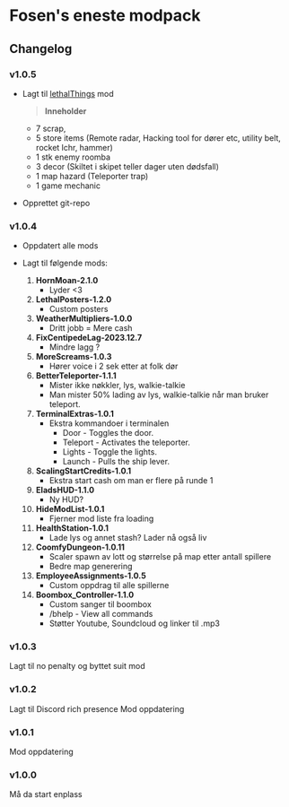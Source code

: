 # Fosen's eneste modpack


## Changelog

### v1.0.5
- Lagt til [lethalThings](https://thunderstore.io/c/lethal-company/p/Evaisa/LethalThings/) mod
   >**Inneholder**
	- 7 scrap, 
	- 5 store items (Remote radar, Hacking tool for dører etc, utility belt, rocket lchr, hammer)
	- 1 stk enemy roomba
	- 3 decor (Skiltet i skipet teller dager uten dødsfall)
	- 1 map hazard (Teleporter trap)
	- 1 game mechanic
	
- Opprettet git-repo

### v1.0.4
- Oppdatert alle mods

- Lagt til følgende mods:
    1. **HornMoan-2.1.0**
		- Lyder <3
    2. **LethalPosters-1.2.0**
		- Custom posters
    3. **WeatherMultipliers-1.0.0**
		- Dritt jobb = Mere cash
    4. **FixCentipedeLag-2023.12.7**
		- Mindre lagg ?
    5. **MoreScreams-1.0.3**
		- Hører voice i 2 sek etter at folk dør
    6. **BetterTeleporter-1.1.1**
		- Mister ikke nøkkler, lys, walkie-talkie
		- Man mister 50% lading av lys, walkie-talkie når man bruker teleport.
    7. **TerminalExtras-1.0.1**
		- Ekstra kommandoer i terminalen
    		- Door - Toggles the door.
    		- Teleport - Activates the teleporter.
    		- Lights - Toggle the lights.
    		- Launch - Pulls the ship lever.
    8. **ScalingStartCredits-1.0.1**
        - Ekstra start cash om man er flere på runde 1
    9. **EladsHUD-1.1.0**
        - Ny HUD?
    10. **HideModList-1.0.1**
        - Fjerner mod liste fra loading 
    11. **HealthStation-1.0.1**
        - Lade lys og annet stash? 
          Lader nå også liv
    12. **CoomfyDungeon-1.0.11**
        - Scaler spawn av lott og størrelse på map etter antall spillere
        - Bedre map generering
    13. **EmployeeAssignments-1.0.5**
        - Custom oppdrag til alle spillerne
    14. **Boombox_Controller-1.1.0**
        - Custom sanger til boombox
        - /bhelp - View all commands
        - Støtter Youtube, Soundcloud og linker til .mp3



### v1.0.3
Lagt til no penalty og byttet suit mod

### v1.0.2

Lagt til Discord rich presence
Mod oppdatering

### v1.0.1

Mod oppdatering

### v1.0.0

Må da start enplass